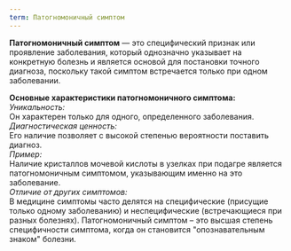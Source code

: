 ```yaml
---
term: Патогномоничный симптом
---
```

**Патогномоничный симптом** — это специфический признак или проявление заболевания, который однозначно указывает на конкретную 
болезнь и является основой для постановки точного диагноза, поскольку такой симптом встречается только при одном заболевании. 

**Основные характеристики патогномоничного симптома:**<br>
*Уникальность:*<br>
Он характерен только для одного, определенного заболевания.<br>
*Диагностическая ценность:*<br>
Его наличие позволяет с высокой степенью вероятности поставить диагноз.<br>
*Пример:*<br>
Наличие кристаллов мочевой кислоты в узелках при подагре является патогномоничным симптомом, указывающим именно на это заболевание.<br>
*Отличие от других симптомов:*<br>
В медицине симптомы часто делятся на специфические (присущие только одному заболеванию) и неспецифические (встречающиеся при разных болезнях). 
Патогномоничный симптом – это высшая степень специфичности симптома, когда он становится "опознавательным знаком" болезни. 

